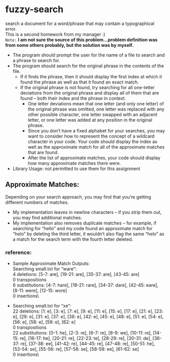 # fuzzy-search
search a document for a word/phrase that may contain a typographical error.\
This is a second homework from my manager :) \
`Note:` **I am not sure the source of this problem...problem definition was from some others probably, but the solution was by myself.**
- The program should prompt the user for the name of a file to search and a phrase to search for. 
- The program should search for the original phrase in the contents of the file. 
  - If it finds the phrase, then it should display the first index at which it found the phrase as well as that it found an exact match. 
  - If the original phrase is not found, try searching for all one-letter deviations from the original phrase and display all of them that are found – both their index and the phrase in context. 
    - One letter deviations mean that one letter (and only one letter) of the original phrase was omitted, one letter was replaced with any other possible character, one letter swapped with an adjacent letter, or one letter was added at any position in the original phrase. 
    - Since you don’t have a fixed alphabet for your searches, you may want to consider how to represent the concept of a wildcard character in your code. Your code should display the index as well as the approximate match for all of the approximate matches that are found. 
    - After the list of approximate matches, your code should display how many approximate matches there were. 
- Library Usage: not permitted to use them for this assignment
 
## Approximate Matches: 
Depending on your search approach, you may find that you’re getting different numbers of matches. 
- My implementation leaves in newline characters – if you strip them out, you may find additional matches. 
- My implementation also removes duplicate matches – for example, if searching for “hello” and my code found an approximate match for “helo” by deleting the third letter, it wouldn’t also flag the same “helo” as a match for the search term with the fourth letter deleted.
### reference:
- Sample Approximate Match Outputs:\
Searching small.txt for “ware”:\
4 deletions: [5-7: are], [19-21: are], [35-37: are], [43-45: are]\
0 transpositions\
6 substitutions: [4-7: hare], [18-21: rare], [34-37: dare], [42-45: eare], [8-11: were], [12-15: wore]\
0 insertions\

- Searching small.txt for “xe”:\
22 deletions: [1: e], [3: e], [7: e], [9: e], [11: e], [15: e], [17: e], [21: e], [23: e], [29: e], [31: e], [37: e], [38: e], [42: e], [45: e], [48: e], [51: e], [54: e], [56: e], [58: e], [59: e], [62: e]\
0 transpositions\
22 substitutions: [0-1: he], [2-3: re], [6-7: re], [8-9: we], [10-11: re], [14-15: re], [16-17: he], [20-21: re], [22-23: te], [28-29: re], [30-31: de], [36-37: re], [37-38: ee], [41-42: re], [44-45: re], [47-48: re], [50-51: he], [53-54: se], [55-56: re], [57-58: se], [58-59: ee], [61-62: se]\
0 insertions\
 
